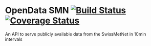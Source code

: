 # OpenData SMN [![Build Status](https://travis-ci.org/marcelstoer/open-data-smn.svg?branch=master)](https://travis-ci.org/marcelstoer/open-data-smn) [![Coverage Status](https://coveralls.io/repos/marcelstoer/open-data-smn/badge.png?branch=master)](https://coveralls.io/r/marcelstoer/open-data-smn?branch=master)

An API to serve publicly available data from the SwissMetNet in 10min intervals

